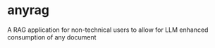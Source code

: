 # anyrag
A RAG application for non-technical users to allow for LLM enhanced consumption of any document
